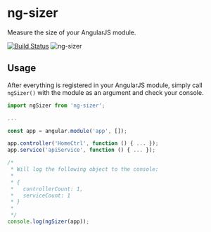 # ng-sizer
Measure the size of your AngularJS module.

[![Build Status](https://travis-ci.org/tewson/ng-sizer.svg?branch=master)](https://travis-ci.org/tewson/ng-sizer) ![ng-sizer](https://img.shields.io/npm/v/ng-sizer.svg)

## Usage

After everything is registered in your AngularJS module, simply call `ngSizer()` with the module as an argument and check your console.

```js
import ngSizer from 'ng-sizer';

...

const app = angular.module('app', []);

app.controller('HomeCtrl', function () { ... });
app.service('apiService', function () { ... });

/*
 * Will log the following object to the console:
 *
 * {
 *   controllerCount: 1,
 *   serviceCount: 1
 * }
 *
 */
console.log(ngSizer(app));

```
